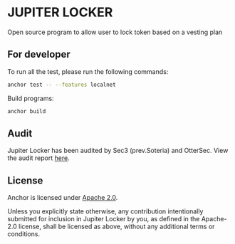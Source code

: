 # JUPITER LOCKER

Open source program to allow user to lock token based on a vesting plan

## For developer

To run all the test, please run the following commands:

```bash
anchor test -- --features localnet
```

Build programs:

```bash
anchor build
```

## Audit

Jupiter Locker has been audited by Sec3 (prev.Soteria) and OtterSec. View the audit report [here](./audits).

## License

Anchor is licensed under [Apache 2.0](https://www.apache.org/licenses/LICENSE-2.0).

Unless you explicitly state otherwise, any contribution intentionally submitted for inclusion in Jupiter Locker by you, as defined in the Apache-2.0 license, shall be licensed as above, without any additional terms or conditions.